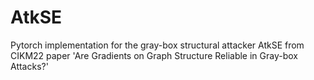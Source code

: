 # AtkSE
Pytorch implementation for the gray-box structural attacker AtkSE from CIKM22 paper 'Are Gradients on Graph Structure Reliable in Gray-box Attacks?'
